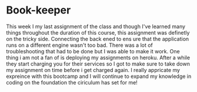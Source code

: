 # Book-keeper
This week I my last assignment of the class and though I've learned many things throughout the duration of this course, this assignment was definetly on the tricky side. Connecting the back ened to ens ure that the application runs on a different engine wasn't too bad. There was a lot of troubleshooting that had to be done but I was able to make it work. One thing i am not a fan of is deploying my assignments on heroku. After a while they start charging you for their services so I got to make sure to take down my assignment on time before i get charged again. 
I really appricate my expreince with this bootcamp and I will continue to expand my knowledge in coding on the foundation the ciriculum has set for me!